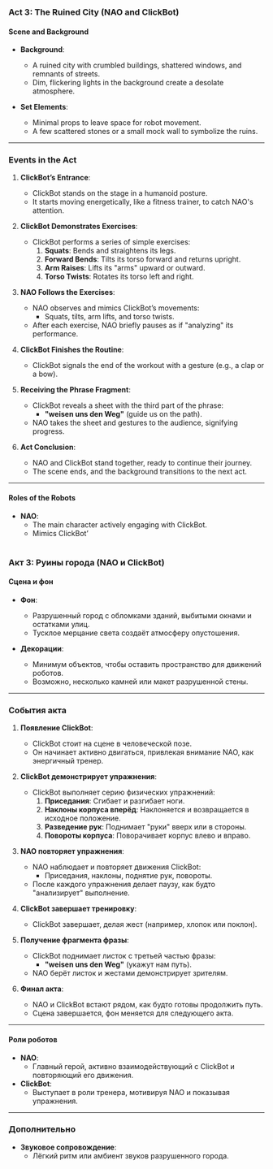 ### **Act 3: The Ruined City (NAO and ClickBot)**

#### **Scene and Background**
- **Background**:  
  - A ruined city with crumbled buildings, shattered windows, and remnants of streets.  
  - Dim, flickering lights in the background create a desolate atmosphere.  

- **Set Elements**:  
  - Minimal props to leave space for robot movement.  
  - A few scattered stones or a small mock wall to symbolize the ruins.

---

### **Events in the Act**

1. **ClickBot’s Entrance**:  
   - ClickBot stands on the stage in a humanoid posture.  
   - It starts moving energetically, like a fitness trainer, to catch NAO's attention.  

2. **ClickBot Demonstrates Exercises**:  
   - ClickBot performs a series of simple exercises:  
     1. **Squats**: Bends and straightens its legs.  
     2. **Forward Bends**: Tilts its torso forward and returns upright.  
     3. **Arm Raises**: Lifts its "arms" upward or outward.  
     4. **Torso Twists**: Rotates its torso left and right.  

3. **NAO Follows the Exercises**:  
   - NAO observes and mimics ClickBot’s movements:  
     - Squats, tilts, arm lifts, and torso twists.  
   - After each exercise, NAO briefly pauses as if "analyzing" its performance.  

4. **ClickBot Finishes the Routine**:  
   - ClickBot signals the end of the workout with a gesture (e.g., a clap or a bow).  

5. **Receiving the Phrase Fragment**:  
   - ClickBot reveals a sheet with the third part of the phrase:  
     - **"weisen uns den Weg"** (guide us on the path).  
   - NAO takes the sheet and gestures to the audience, signifying progress.  

6. **Act Conclusion**:  
   - NAO and ClickBot stand together, ready to continue their journey.  
   - The scene ends, and the background transitions to the next act.  

---

#### **Roles of the Robots**

- **NAO**:  
   - The main character actively engaging with ClickBot.  
   - Mimics ClickBot’

#

### **Акт 3: Руины города (NAO и ClickBot)**

#### **Сцена и фон**
- **Фон**:  
  - Разрушенный город с обломками зданий, выбитыми окнами и остатками улиц.  
  - Тусклое мерцание света создаёт атмосферу опустошения.  

- **Декорации**:  
  - Минимум объектов, чтобы оставить пространство для движений роботов.  
  - Возможно, несколько камней или макет разрушенной стены.

---

### **События акта**

1. **Появление ClickBot**:  
   - ClickBot стоит на сцене в человеческой позе.  
   - Он начинает активно двигаться, привлекая внимание NAO, как энергичный тренер.  

2. **ClickBot демонстрирует упражнения**:  
   - ClickBot выполняет серию физических упражнений:  
     1. **Приседания**: Сгибает и разгибает ноги.  
     2. **Наклоны корпуса вперёд**: Наклоняется и возвращается в исходное положение.  
     3. **Разведение рук**: Поднимает "руки" вверх или в стороны.  
     4. **Повороты корпуса**: Поворачивает корпус влево и вправо.  

3. **NAO повторяет упражнения**:  
   - NAO наблюдает и повторяет движения ClickBot:  
     - Приседания, наклоны, поднятие рук, повороты.  
   - После каждого упражнения делает паузу, как будто "анализирует" выполнение.  

4. **ClickBot завершает тренировку**:  
   - ClickBot завершает, делая жест (например, хлопок или поклон).  

5. **Получение фрагмента фразы**:  
   - ClickBot поднимает листок с третьей частью фразы:  
     - **"weisen uns den Weg"** (укажут нам путь).  
   - NAO берёт листок и жестами демонстрирует зрителям.  

6. **Финал акта**:  
   - NAO и ClickBot встают рядом, как будто готовы продолжить путь.  
   - Сцена завершается, фон меняется для следующего акта.  

---

#### **Роли роботов**

- **NAO**:  
   - Главный герой, активно взаимодействующий с ClickBot и повторяющий его движения.  
- **ClickBot**:  
   - Выступает в роли тренера, мотивируя NAO и показывая упражнения.  

---

### **Дополнительно**
- **Звуковое сопровождение**:  
  - Лёгкий ритм или амбиент звуков разрушенного города.
